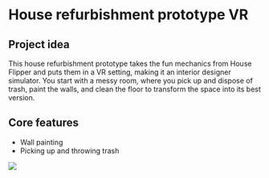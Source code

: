 # House refurbishment prototype VR

## Project idea
This house refurbishment prototype takes the fun mechanics from House Flipper and puts them in a VR setting, making it an interior designer simulator. You start with a messy room, where you pick up and dispose of trash, paint the walls, and clean the floor to transform the space into its best version.

## Core features
- Wall painting
- Picking up and throwing trash

![](https://github.com/xMirnax/House-refurbishment-prototype/blob/main/housePrototypeGif.gif)
